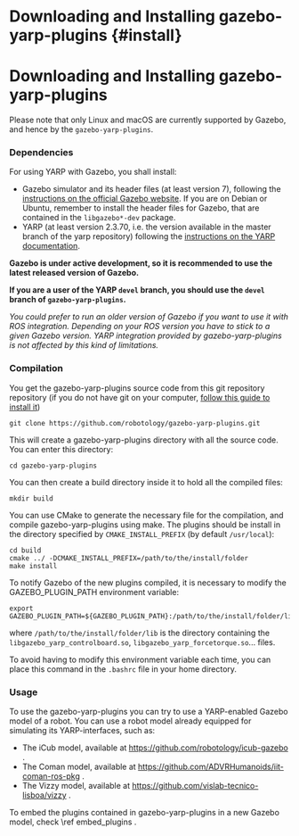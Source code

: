 Downloading and Installing gazebo-yarp-plugins {#install}
==================================================

Downloading and Installing gazebo-yarp-plugins 
==================================================

Please note that only Linux and macOS are currently supported by Gazebo, 
and hence by the `gazebo-yarp-plugins`.


### Dependencies
For using YARP with Gazebo, you shall install:
 * Gazebo simulator and its header files (at least version 7), following the [instructions on the official Gazebo website](http://gazebosim.org/tutorials?cat=install). If you are on Debian or Ubuntu, remember to install the header files for Gazebo, that are contained in the `libgazebo*-dev` package.
 * YARP (at least version 2.3.70, i.e. the version available in the master branch of the yarp repository) following the [instructions on the YARP documentation](hhttp://www.yarp.it/install.html).

**Gazebo is under active development, so it is recommended to use the latest released version of Gazebo.**

**If you are a user of the YARP `devel` branch, you should use the `devel` branch of `gazebo-yarp-plugins`.**

*You could prefer to run an older version of Gazebo if you want to use it with ROS integration. Depending on your ROS version you have to stick to a given Gazebo version.*
*YARP integration provided by gazebo-yarp-plugins is not affected by this kind of limitations.*


### Compilation
You get the gazebo-yarp-plugins source code from this git repository repository (if you do not have git on your computer, [follow this guide to install it](http://git-scm.com/downloads))
```
git clone https://github.com/robotology/gazebo-yarp-plugins.git
```
This will create a gazebo-yarp-plugins directory with all the source code.
You can enter this directory:
```
cd gazebo-yarp-plugins
```
You can then create a build directory inside it to hold all the compiled files:
```
mkdir build
```
You can use CMake to generate the necessary file for the compilation, and compile gazebo-yarp-plugins using make. The plugins should be install in the directory specified by `CMAKE_INSTALL_PREFIX` (by default `/usr/local`):
```
cd build
cmake ../ -DCMAKE_INSTALL_PREFIX=/path/to/the/install/folder
make install
```

To notify Gazebo of the new plugins compiled, it is necessary to modify the GAZEBO_PLUGIN_PATH environment variable:
```
export GAZEBO_PLUGIN_PATH=${GAZEBO_PLUGIN_PATH}:/path/to/the/install/folder/lib
```
where `/path/to/the/install/folder/lib` is the directory containing the `libgazebo_yarp_controlboard.so`, `libgazebo_yarp_forcetorque.so`... files.

To avoid having to modify this environment variable each time, you can place this command in the `.bashrc` file in your home directory.

### Usage
To use the gazebo-yarp-plugins you can try to use a YARP-enabled Gazebo model of a robot. 
You can use a robot model already equipped for simulating its YARP-interfaces, such as:
* The iCub model, available at https://github.com/robotology/icub-gazebo .
* The Coman model, available at https://github.com/ADVRHumanoids/iit-coman-ros-pkg .
* The Vizzy model, available at https://github.com/vislab-tecnico-lisboa/vizzy .

To embed the plugins contained in gazebo-yarp-plugins in a new Gazebo model, check \ref embed_plugins .
